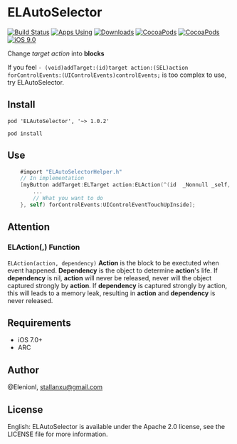# ELAutoSelector

[![Build Status](https://travis-ci.org/Elenionl/ELAutoSelector.svg?branch=master)](https://travis-ci.org/Elenionl/ELAutoSelector)
[![Apps Using](https://img.shields.io/cocoapods/at/ELAutoSelector.svg?label=Apps%20Using%20ELAutoSelector&colorB=28B9FE)](http://cocoapods.org/pods/ELAutoSelector)
[![Downloads](https://img.shields.io/cocoapods/dt/ELAutoSelector.svg?label=Total%20Downloads&colorB=28B9FE)](http://cocoapods.org/pods/ELAutoSelector)
[![CocoaPods](https://img.shields.io/cocoapods/v/ELAutoSelector.svg?style=flat)](https://cocoapods.org/pods/ELAutoSelector)
[![CocoaPods](https://img.shields.io/cocoapods/l/ELAutoSelector.svg?style=flat)](https://cocoapods.org/pods/ELAutoSelector)
[![iOS 9.0](https://img.shields.io/badge/iOS-7.0-blue.svg)](https://github.com/Elenionl/ELAutoSelector)


Change *target* *action* into **blocks**

If you feel `- (void)addTarget:(id)target action:(SEL)action forControlEvents:(UIControlEvents)controlEvents;` is too complex to use, try ELAutoSelector.
## Install

```
pod 'ELAutoSelector', '~> 1.0.2'
```
```
pod install
```

## Use
  
``` Objective-C
    #import "ELAutoSelectorHelper.h"
    // In implementation
    [myButton addTarget:ELTarget action:ELAction(^(id  _Nonnull _self, id  _Nonnull sender) {
        ...
        // What you want to do
    }, self) forControlEvents:UIControlEventTouchUpInside];
```

## Attention
### ELAction(,) Function
 `ELAction(action, dependency)` 
**Action** is the block to be exectuted when event happened.
**Dependency** is the object to determine **action**'s life.
If **dependency** is nil, **action** will never be released, never will the object captured  strongly by **action**.
If **dependency** is captured strongly by action, this will leads to a memory leak, resulting in **action** and **dependency** is never released.


## Requirements

* iOS 7.0+
* ARC

## Author

@Elenionl, stallanxu@gmail.com

## License

English: ELAutoSelector is available under the Apache 2.0 license, see the LICENSE file for more information.
